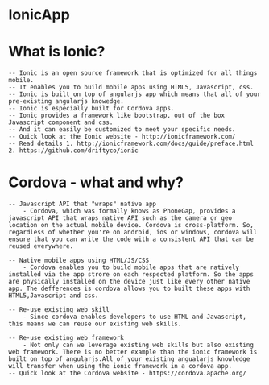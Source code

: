 # IonicApp


# What is Ionic?

	-- Ionic is an open source framework that is optimized for all things mobile.
	-- It enables you to build mobile apps using HTML5, Javascript, css.
	-- Ionic is built on top of angularjs app which means that all of your pre-existing angularjs knowedge.
	-- Ionic is especially built for Cordova apps.
	-- Ionic provides a framework like bootstrap, out of the box Javascript component and css.
	-- And it can easily be customized to meet your specific needs.
	-- Quick look at the Ionic website - http://ionicframework.com/
	-- Read details 1. http://ionicframework.com/docs/guide/preface.html 2. https://github.com/driftyco/ionic

# Cordova - what and why?

	-- Javascript API that "wraps" native app
		- Cordova, which was formally knows as PhoneGap, provides a javascript API that wraps native API such as the camera or geo location on the actual mobile device. Cordova is cross-platform. So, regardless of whether you're on android, ios or windows, cordova will ensure that you can write the code with a consistent API that can be reused everywhere.

	-- Native mobile apps using HTML/JS/CSS
		- Cordova enables you to build mobile apps that are natively installed via the app strore on each respected platform. So the apps are physically installed on the device just like every other native app. The defferences is cordova allows you to built these apps with HTML5,Javascript and css.

	-- Re-use existing web skill
		- Since cordova enables developers to use HTML and Javascript, this means we can reuse our existing web skills. 

	-- Re-use existing web framework
		- Not only can we leverage existing web skills but also existing web framework. There is no better example than the ionic framework is built on top of angularjs.All of your existing angualarjs knowledge will transfer when using the ionic framework in a cordova app.
	-- Quick look at the Cordova website - https://cordova.apache.org/
